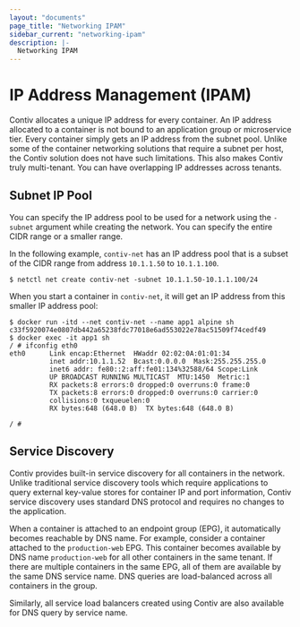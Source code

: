 ```yaml
---
layout: "documents"
page_title: "Networking IPAM"
sidebar_current: "networking-ipam"
description: |-
  Networking IPAM
---
```


# IP Address Management (IPAM) 
Contiv allocates a unique IP address for every container. An IP address allocated to a container is not bound to an application group or microservice tier. Every container simply gets an IP address from the subnet pool. Unlike some of the container networking solutions that require a subnet per host, the Contiv solution does not have such limitations. This also makes Contiv truly multi-tenant. You can have overlapping IP addresses across tenants.

## Subnet IP Pool
You can specify the IP address pool to be used for a network using the `-subnet` argument while creating the network. You can specify the entire CIDR range or a smaller range.

In the following example, `contiv-net` has an IP address pool that is a subset of the CIDR range from address `10.1.1.50` to `10.1.1.100`.

```
$ netctl net create contiv-net -subnet 10.1.1.50-10.1.1.100/24
```

When you start a container in `contiv-net`, it will get an IP address from this smaller IP address pool:

```
$ docker run -itd --net contiv-net --name app1 alpine sh
c33f5920074e0807db442a65238fdc77018e6ad553022e78ac51509f74cedf49
$ docker exec -it app1 sh
/ # ifconfig eth0
eth0      Link encap:Ethernet  HWaddr 02:02:0A:01:01:34  
          inet addr:10.1.1.52  Bcast:0.0.0.0  Mask:255.255.255.0
          inet6 addr: fe80::2:aff:fe01:134%32588/64 Scope:Link
          UP BROADCAST RUNNING MULTICAST  MTU:1450  Metric:1
          RX packets:8 errors:0 dropped:0 overruns:0 frame:0
          TX packets:8 errors:0 dropped:0 overruns:0 carrier:0
          collisions:0 txqueuelen:0
          RX bytes:648 (648.0 B)  TX bytes:648 (648.0 B)

/ #
```

## Service Discovery

Contiv provides built-in service discovery for all containers in the network. Unlike traditional service discovery tools which require applications to query external key-value stores for container IP and port information, Contiv service discovery uses standard DNS protocol and requires no changes to the application.

When a container is attached to an endpoint group (EPG), it automatically becomes reachable by DNS name. For example, consider a container attached to the `production-web` EPG. This container becomes available by DNS name `production-web` for all other containers in the same tenant. If there are multiple containers in the same EPG, all of them are available by the same DNS service name. DNS queries are load-balanced across all containers in the group.

Similarly, all service load balancers created using Contiv are also available for DNS query by service name.
